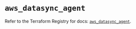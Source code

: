 # `aws_datasync_agent`

Refer to the Terraform Registry for docs: [`aws_datasync_agent`](https://registry.terraform.io/providers/hashicorp/aws/6.5.0/docs/resources/datasync_agent).
